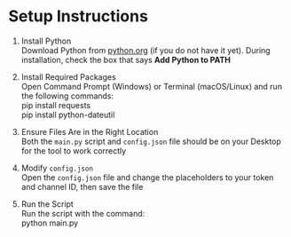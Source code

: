 # Setup Instructions

1. Install Python  
   Download Python from [python.org](https://www.python.org/downloads/) (if you do not have it yet). During installation, check the box that says **Add Python to PATH**

2. Install Required Packages  
   Open Command Prompt (Windows) or Terminal (macOS/Linux) and run the following commands:  
   pip install requests  
   pip install python-dateutil  

3. Ensure Files Are in the Right Location  
   Both the `main.py` script and `config.json` file should be on your Desktop for the tool to work correctly

4. Modify `config.json`  
   Open the `config.json` file and change the placeholders to your token and channel ID, then save the file

5. Run the Script  
   Run the script with the command:  
   python main.py  
